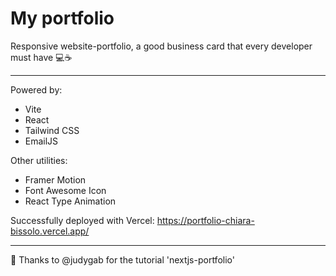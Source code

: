 # My portfolio
Responsive website-portfolio, a good business card that every developer must have 💻☕

---
Powered by:
- Vite
- React
- Tailwind CSS
- EmailJS

Other utilities:
- Framer Motion
- Font Awesome Icon
- React Type Animation

Successfully deployed with Vercel: https://portfolio-chiara-bissolo.vercel.app/


---
🙌 Thanks to @judygab for the tutorial 'nextjs-portfolio'
